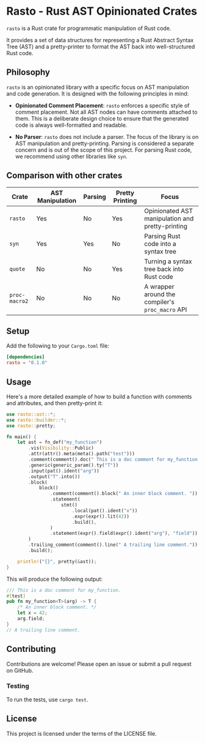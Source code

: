 # Rasto - **R**ust **AST** **O**pinionated Crates

`rasto` is a Rust crate for programmatic manipulation of Rust code.

It provides a set of data structures for representing a Rust Abstract Syntax Tree (AST) and a pretty-printer to format the AST back into well-structured Rust code.

## Philosophy

`rasto` is an opinionated library with a specific focus on AST manipulation and code generation. It is designed with the following principles in mind:

-   **Opinionated Comment Placement**: `rasto` enforces a specific style of comment placement. Not all AST nodes can have comments attached to them. This is a deliberate design choice to ensure that the generated code is always well-formatted and readable.

-   **No Parser**: `rasto` does not include a parser. The focus of the library is on AST manipulation and pretty-printing. Parsing is considered a separate concern and is out of the scope of this project. For parsing Rust code, we recommend using other libraries like `syn`.

## Comparison with other crates

| Crate | AST Manipulation | Parsing | Pretty Printing | Focus |
| --- | --- | --- | --- | --- |
| `rasto` | Yes | No | Yes | Opinionated AST manipulation and pretty-printing |
| `syn` | Yes | Yes | No | Parsing Rust code into a syntax tree |
| `quote` | No | No | Yes | Turning a syntax tree back into Rust code |
| `proc-macro2` | No | No | No | A wrapper around the compiler's `proc_macro` API |

## Setup

Add the following to your `Cargo.toml` file:

```toml
[dependencies]
rasto = "0.1.0"
```

## Usage

Here's a more detailed example of how to build a function with comments and attributes, and then pretty-print it:

```rust
use rasto::ast::*;
use rasto::builder::*;
use rasto::pretty;

fn main() {
    let ast = fn_def("my_function")
        .vis(Visibility::Public)
        .attr(attr().meta(meta().path("test")))
        .comment(comment().doc(" This is a doc comment for my_function."))
        .generic(generic_param().ty("T"))
        .input(pat().ident("arg"))
        .output("T".into())
        .block(
            block()
                .comment(comment().block(" An inner block comment. "))
                .statement(
                    stmt()
                        .local(pat().ident("x"))
                        .expr(expr().lit(42))
                        .build(),
                )
                .statement(expr().field(expr().ident("arg"), "field"))
        )
        .trailing_comment(comment().line(" A trailing line comment."))
        .build();

    println!("{}", pretty(&ast));
}
```

This will produce the following output:

```rust
/// This is a doc comment for my_function.
#[test]
pub fn my_function<T>(arg) -> T {
    /* An inner block comment. */
    let x = 42;
    arg.field;
}
// A trailing line comment.
```

## Contributing

Contributions are welcome! Please open an issue or submit a pull request on GitHub.

### Testing

To run the tests, use `cargo test`.

## License

This project is licensed under the terms of the LICENSE file.
